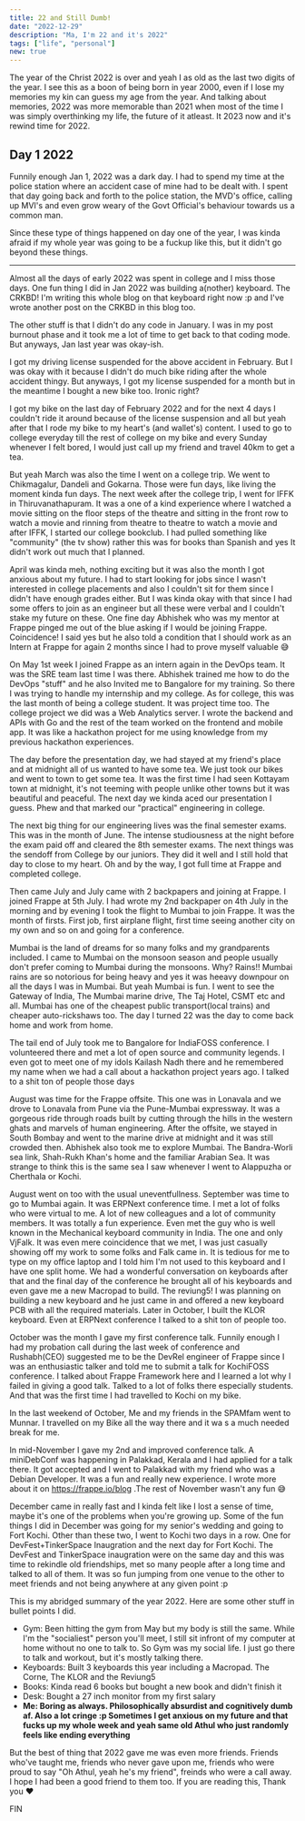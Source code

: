```yaml
---
title: 22 and Still Dumb!
date: "2022-12-29"
description: "Ma, I'm 22 and it's 2022"
tags: ["life", "personal"]
new: true
---
```

The year of the Christ 2022 is over and yeah I as old as the last two digits of the year. I see this as a boon of being born in year 2000, even if I lose my memories my kin can guess my age from the year. And talking about memories, 2022 was more memorable than 2021 when most of the time I was simply overthinking my life, the future of it atleast. It 2023 now and it's rewind time for 2022. 

## Day 1 2022
Funnily enough Jan 1, 2022 was a dark day. I had to spend my time at the police station where an accident case of mine had to be dealt with. I spent that day going back and forth to the police station, the MVD's office, calling up MVI's and even grow weary of the Govt Official's behaviour towards us a common man.

Since these type of things happened on day one of the year, I was kinda afraid if my whole year was going to be a fuckup like this, but it didn't go beyond these things.

---

Almost all the days of early 2022 was spent in college and I miss those days. One fun thing I did in Jan 2022 was building a(nother) keyboard. The CRKBD! I'm writing this whole blog on that keyboard right now :p and I've wrote another post on the CRKBD in this blog too.

The other stuff is that I didn't do any code in January. I was in my post burnout phase and it took me a lot of time to get back to that coding mode. But anyways, Jan last year was okay-ish.

I got my driving license suspended for the above accident in February. But I was okay with it because I didn't do much bike riding after the whole accident thingy. But anyways, I got my license suspended for a month but in the meantime I bought a new bike too. Ironic right?

I got my bike on the last day of February 2022 and for the next 4 days I couldn't ride it around because of the license suspension and all but yeah after that I rode my bike to my heart's (and wallet's) content. I used to go to college everyday till the rest of college on my bike and every Sunday whenever I felt bored, I would just call up my friend and travel 40km to get a tea. 

But yeah March was also the time I went on a college trip. We went to Chikmagalur, Dandeli and Gokarna. Those were fun days, like living the moment kinda fun days. The next week after the college trip, I went for IFFK in Thiruvanathapuram. It was a one of a kind experience where I watched a movie sitting on the floor steps of the theatre and sitting in the front row to watch a movie and rinning from theatre to theatre to watch a movie and after IFFK, I started our college bookclub. I had pulled something like "community" (the tv show) rather this was for books than Spanish and yes It didn't work out much that I planned.

April was kinda meh, nothing exciting but it was also the month I got anxious about my future. I had to start looking for jobs since I wasn't interested in college placements and also I couldn't sit for them since I didn't have enough grades either. But I was kinda okay with that since I had some offers to join as an engineer but all these were verbal and I couldn't stake my future on these. One fine day Abhishek who was my mentor at Frappe pinged me out of the blue asking if I would be joining Frappe. Coincidence! I said yes but he also told a condition that I should work as an Intern at Frappe for again 2 months since I had to prove myself valuable :sweat_smile: 

On May 1st week I joined Frappe as an intern again in the DevOps team. It was the SRE team last time I was there. Abhishek trained me how to do the DevOps "stuff" and he also Invited me to Bangalore for my training. So there I was trying to handle my internship and my college. As for college, this was the last month of being a college student. It was project time too.
The college project we did was a Web Analytics server. I wrote the backend and APIs with Go and the rest of the team worked on the frontend and mobile app. It was like a hackathon project for me using knowledge from my previous hackathon experiences.

The day before the presentation day, we had stayed at my friend's place and at midnight all of us wanted to have some tea. We just took our bikes and went to town to get some tea. It was the first time I had seen Kottayam town at midnight, it's not teeming with people unlike other towns but it was beautiful and peaceful. The next day we kinda aced our presentation I guess. Phew and that marked our "practical" engineering in college.

The next big thing for our engineering lives was the final semester exams. This was in the month of June. The intense studiousness at the night before the exam paid off and cleared the 8th semester exams. The next things was the sendoff from College by our juniors. They did it well and I still hold that day to close to my heart. Oh and by the way, I got full time at Frappe and completed college.

Then came July and July came with 2 backpapers and joining at Frappe. I joined Frappe at 5th July. I had wrote my 2nd backpaper on 4th July in the morning and by evening I took the flight to Mumbai to join Frappe. It was the month of firsts. First job, first airplane flight, first time seeing another city on my own and so on and going for a conference.

Mumbai is the land of dreams for so many folks and my grandparents included. I came to Mumbai on the monsoon season and people usually don't prefer coming to Mumbai during the monsoons. Why? Rains!! Mumbai rains are so notorious for being heavy and yes it was heeavy downpour on all the days I was in Mumbai. But yeah Mumbai is fun. I went to see the Gateway of India, The Mumbai marine drive, The Taj Hotel, CSMT etc and all. Mumbai has one of the cheapest public transport(local trains) and cheaper auto-rickshaws too. The day I turned 22 was the day to come back home and work from home.

The tail end of July took me to Bangalore for IndiaFOSS conference. I volunteered there and met a lot of open source and community legends. I even got to meet one of my idols Kailash Nadh there and he remembered my name when we had a call about a hackathon project years ago. I talked to a shit ton of people those days

August was time for the Frappe offsite. This one was in Lonavala and we drove to Lonavala from Pune via the Pune-Mumbai expressway. It was a gorgeous ride through roads built by cutting through the hills in the western ghats and marvels of human engineering. After the offsite, we stayed in South Bombay and went to the marine drive at midnight and it was still crowded then. Abhishek also took me to explore Mumbai. The Bandra-Worli sea link, Shah-Rukh Khan's home and the familiar Arabian Sea. It was strange to think this is the same sea I saw whenever I went to Alappuzha or Cherthala or Kochi.

August went on too with the usual uneventfullness. September was time to go to Mumbai again. It was ERPNext conference time. I met a lot of folks who were virtual to me. A lot of new colleagues and a lot of community members. It was totally a fun experience. Even met the guy who is well known in the Mechanical keyboard community in India. The one and only VjFalk. It was even mere coincidence that we met, I was just casually showing off my work to some folks and Falk came in. It is tedious for me to type on my office laptop and I told him I'm not used to this keyboard and I have one split home. We had a wonderful conversation on keyboards after that and the final day of the conference he brought all of his keyboards and even gave me a new Macropad to build. The reviung5! I was planning on building a new keyboard and he just came in and offered a new keyboard PCB with all the required materials. Later in October, I built the KLOR keyboard. Even at ERPNext conference I talked to a shit ton of people too.

October was the month I gave my first conference talk. Funnily enough I had my probation call during the last week of conference and Rushabh(CEO) suggested me to be the DevRel engineer of Frappe since I was an enthusiastic talker and told me to submit a talk for KochiFOSS conference. I talked about Frappe Framework here and I learned a lot why I failed in giving a good talk. Talked to a lot of folks there especially students. And that was the first time I had travelled to Kochi on my bike.

In the last weekend of October, Me and my friends in the SPAMfam went to Munnar. I travelled on my Bike all the way there and it wa s a much needed break for me.

In mid-November I gave my 2nd and improved conference talk. A miniDebConf was happening in Palakkad, Kerala and I had applied for a talk there. It got accepted and I went to Palakkad with my friend who was a Debian Developer. It was a fun and really new experience. I wrote more about it on https://frappe.io/blog .The rest of November wasn't any fun :sweat_smile:

December came in really fast and I kinda felt like I lost a sense of time, maybe it's one of the problems when you're growing up. Some of the fun things I did in December was going for my senior's wedding and going to Fort Kochi. Other than these two, I went to Kochi two days in a row. One for DevFest+TinkerSpace Inaugration and the next day for Fort Kochi. The DevFest and TinkerSpace inaugration were on the same day and this was time to rekindle old friendships, met so many people after a long time and talked to all of them. It was so fun jumping from one venue to the other to meet friends and not being anywhere at any given point :p

This is my abridged summary of the year 2022. Here are some other stuff in bullet points I did.

- Gym: Been hitting the gym from May but my body is still the same. While I'm the "socialiest" person you'll meet, I still sit infront of my computer at home without no one to talk to. So Gym was my social life. I just go there to talk and workout, but it's mostly talking there.
- Keyboards: Built 3 keyboards this year including a Macropad. The Corne, The KLOR and the Reviung5
- Books: Kinda read 6 books but bought a new book and didn't finish it
- Desk: Bought a 27 inch monitor from my first salary
- **Me: Boring as always. Philosophically absurdist and cognitively dumb af. Also a lot cringe :p Sometimes I get anxious on my future and that fucks up my whole week and yeah same old Athul who just randomly feels like ending everything**

But the best of thing that 2022 gave me was even more friends. Friends who've taught me, friends who never gave upon me, friends who were proud to say "Oh Athul, yeah he's my friend", freinds who were a call away. I hope I had been a good friend to them too. If you are reading this, Thank you ❤️

FIN